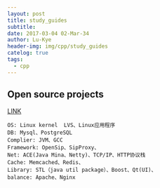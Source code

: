 ```yaml
---
layout: post
title: study_guides
subtitle: 
date: 2017-03-04 02-Mar-34
author: Lu-Kye
header-img: img/cpp/study_guides
catelog: true
tags: 
  - cpp
---
```

## Open source projects
[LINK](http://blog.csdn.net/xugangwen/article/details/44811783)

```
OS: Linux kernel  LVS、Linux应用程序
DB: Mysql、PostgreSQL
Complier: JVM、GCC
Framework: OpenSip、SipProxy、
Net: ACE(Java Mina、Netty)、TCP/IP、HTTP协议栈
Cache: Memcached、Redis、
Library: STL（java util package）、Boost、Qt(UI)、
balance: Apache、Nginx
```
